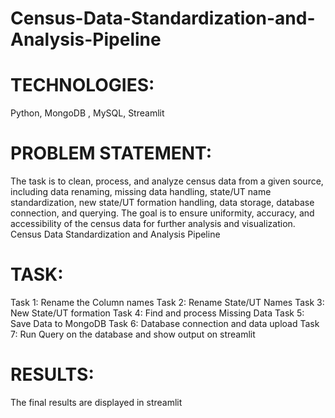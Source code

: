 # Census-Data-Standardization-and-Analysis-Pipeline

# TECHNOLOGIES:
Python, MongoDB , MySQL, Streamlit

# PROBLEM STATEMENT:
The task is to clean, process, and analyze census data from a given source, including data renaming, missing data handling, state/UT name standardization, new state/UT formation handling, data storage, database connection, and querying. The goal is to ensure uniformity, accuracy, and accessibility of the census data for further analysis and visualization.
Census Data Standardization and Analysis Pipeline

# TASK: 

Task 1: Rename the Column names 
Task 2: Rename State/UT Names Task 
3: New State/UT formation Task 
4: Find and process Missing Data Task 
5: Save Data to MongoDB Task 
6: Database connection and data upload 
Task 7: Run Query on the database and show output on streamlit

# RESULTS: 
The final results are displayed in streamlit
